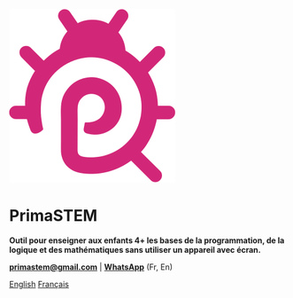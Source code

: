 ![logo](images/icon.svg)

# **PrimaSTEM**

**Outil pour enseigner aux enfants 4+ les bases de la programmation, de la logique et des mathématiques sans utiliser un appareil avec écran.**

[**primastem@gmail.com**](mailto:primastem@gmail.com) | [**WhatsApp**](https://api.whatsapp.com/send?phone=33624950936) (Fr, En)

[English](/en/#)
[Français](/README)
